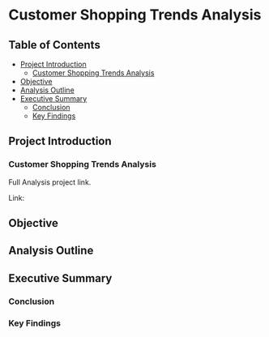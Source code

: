 # Customer Shopping Trends Analysis


## Table of Contents

- [Project Introduction](#project-introduction)
    - [Customer Shopping Trends Analysis](#customer-shopping-trends-analysis)
- [Objective](#objective)
- [Analysis Outline](#analysis-outline)
- [Executive Summary](#executive-summary)
    - [Conclusion](#conclusion)
    - [Key Findings](#key-findings)

## Project Introduction



### Customer Shopping Trends Analysis
Full Analysis project link.

Link: []()

## Objective


## Analysis Outline


## Executive Summary

### Conclusion


### Key Findings


